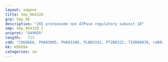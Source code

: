 ```yaml
---
layout: smgene
title: Smp_064320
grp: Smp_06
description: "26S proteasome non ATPase regulatory subunit 10"
smp: Smp_064320.1
uniprot: "G4VKD5"
length:   723
cdd: "COG0666, PHA03095, PHA03100, PLN03192, PTZ00322, TIGR00870, cd00204, cl02529, pfam00023, pfam12796, smart00248"
kk: K06694
categories: sm
---
```

